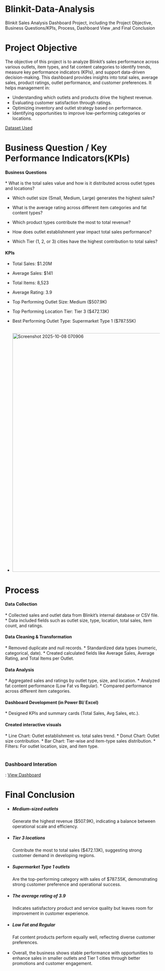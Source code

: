 # Blinkit-Data-Analysis
Blinkit Sales Analysis Dashboard Project, including the Project Objective, Business Questions/KPIs, Process, Dashboard View ,and Final Conclusion

# Project Objective
The objective of this project is to analyze Blinkit’s sales performance across various outlets, item types, and fat content categories to identify trends, measure key performance indicators (KPIs), and support data-driven decision-making.
This dashboard provides insights into total sales, average sales, product ratings, outlet performance, and customer preferences. It helps management in:

* Understanding which outlets and products drive the highest revenue.
* Evaluating customer satisfaction through ratings.
* Optimizing inventory and outlet strategy based on performance.
* Identifying opportunities to improve low-performing categories or locations.

<a href="https://github.com/DeepakfromSIT/Blinkit-Data-Analysis/blob/main/BlinkIT%20Grocery%20Data.xlsx">Dataset Used</a>

# Business Question / Key Performance Indicators(KPIs)

<h4>Business Questions</h4>
* What is the total sales value and how is it distributed across outlet types and locations?

* Which outlet size (Small, Medium, Large) generates the highest sales?
  
* What is the average rating across different item categories and fat content types?
  
* Which product types contribute the most to total revenue?
  
* How does outlet establishment year impact total sales performance?
  
* Which Tier (1, 2, or 3) cities have the highest contribution to total sales?

<h4>KPIs</h4>

* Total Sales: $1.20M
* Average Sales: $141
* Total Items: 8,523
* Average Rating: 3.9
* Top Performing Outlet Size: Medium ($507.9K)
* Top Performing Location Tier: Tier 3 ($472.13K)
* Best Performing Outlet Type: Supermarket Type 1 ($787.55K) <br> </br>
  

* <img width="1308" height="774" alt="Screenshot 2025-10-08 070906" src="https://github.com/user-attachments/assets/059ba4a6-a4a5-4b88-a4c6-3c8fb82af984" />


# Process

<h4>Data Collection</h4>
* Collected sales and outlet data from Blinkit’s internal database or CSV file.
* Data included fields such as outlet size, type, location, total sales, item count, and ratings.

<h4>Data Cleaning & Transformation</h4>
* Removed duplicate and null records.
* Standardized data types (numeric, categorical, date).
* Created calculated fields like Average Sales, Average Rating, and Total Items per Outlet.

<h4>Data Analysis</h4>
* Aggregated sales and ratings by outlet type, size, and location.
* Analyzed fat content performance (Low Fat vs Regular).
* Compared performance across different item categories.

<h4> Dashboard Development (in Power BI/ Excel)</h4>
* Designed KPIs and summary cards (Total Sales, Avg Sales, etc.).

<h4>Created interactive visuals</h4>
* Line Chart: Outlet establishment vs. total sales trend.
* Donut Chart: Outlet size contribution.
* Bar Chart: Tier-wise and item-type sales distribution.
* Filters: For outlet location, size, and item type.<br></br>

<h3>Dashboard Interation</h3>: <a href="https://github.com/DeepakfromSIT/Blinkit-Data-Analysis/blob/main/Blinkit.pbix">View Dashboard</a>

# Final Conclusion

* <h5>Medium-sized outlets</h5>Generate the highest revenue ($507.9K), indicating a balance between operational scale and efficiency.
* <h5>Tier 3 locations</h5>Contribute the most to total sales ($472.13K), suggesting strong customer demand in developing regions.
* <h5>Supermarket Type 1 outlets</h5>Are the top-performing category with sales of $787.55K, demonstrating strong customer preference and operational success.
* <h5>The average rating of 3.9</h5>Indicates satisfactory product and service quality but leaves room for improvement in customer experience.
* <h5>Low Fat and Regular</h5>Fat content products perform equally well, reflecting diverse customer preferences.<br></br>
* Overall, the business shows stable performance with opportunities to enhance sales in smaller outlets and Tier 1 cities through better promotions and customer engagement.



